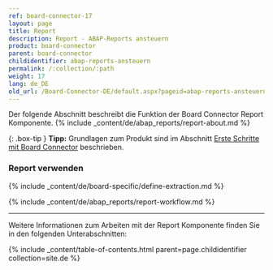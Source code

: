```yaml
---
ref: board-connector-17
layout: page
title: Report 
description: Report - ABAP-Reports ansteuern
product: board-connector
parent: board-connector
childidentifier: abap-reports-ansteuern
permalink: /:collection/:path
weight: 17
lang: de_DE
old_url: /Board-Connector-DE/default.aspx?pageid=abap-reports-ansteuern
---
```

Der folgende Abschnitt beschreibt die Funktion der Board Connector Report Komponente.
{% include _content/de/abap_reports/report-about.md %}

{: .box-tip }
**Tipp:** Grundlagen zum Produkt sind im Abschnitt [Erste Schritte mit Board Connector](./erste-schritte) beschrieben.

### Report verwenden
{% include _content/de/board-specific/define-extraction.md %}

{% include _content/de/abap_reports/report-workflow.md %}

---
Weitere Informationen zum Arbeiten mit der Report Komponente finden Sie in den folgenden Unterabschnitten:

{% include _content/table-of-contents.html parent=page.childidentifier collection=site.de %}